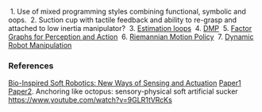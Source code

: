  1. Use of mixed programming styles combining functional, symbolic and oops.
 2. Suction cup with tactile feedback and ability to re-grasp and attached to low inertia manipulator?
 3. [Estimation loops](https://www.youtube.com/watch?v=tr6aatJL84A)
 4. [DMP](https://www.youtube.com/watch?v=gvTjT1iw_30)
 5. [Factor Graphs for Perception and Action](https://www.youtube.com/watch?v=-yCC7mpgL4w) 
 6. [Riemannian Motion Policy](https://www.youtube.com/watch?v=kmmhCUXVyy8)
 7. [Dynamic Robot Manipulation](https://www.youtube.com/watch?v=LgHC4fohvfU)


### References
[Bio-Inspired Soft Robotics: New Ways of Sensing and Actuation](https://www.youtube.com/watch?v=e8W9Nwu-Sbc)
[Paper1](https://doi.org/10.1109/ICRA40945.2020.9196726)
[Paper2](https://arxiv.org/pdf/2105.02345.pdf). 
Anchoring like octopus: sensory-physical soft artificial sucker https://www.youtube.com/watch?v=9GLR1tVRcKs 